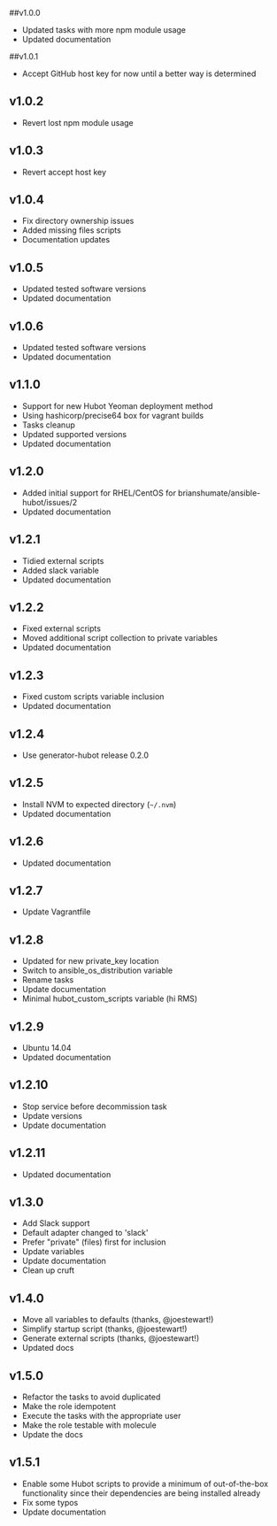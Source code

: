 ##v1.0.0

- Updated tasks with more npm module usage
- Updated documentation

##v1.0.1

- Accept GitHub host key for now until a better way is determined

## v1.0.2

- Revert lost npm module usage

## v1.0.3

- Revert accept host key

## v1.0.4

- Fix directory ownership issues
- Added missing files scripts
- Documentation updates

## v1.0.5

- Updated tested software versions
- Updated documentation

## v1.0.6

- Updated tested software versions
- Updated documentation

## v1.1.0

- Support for new Hubot Yeoman deployment method
- Using hashicorp/precise64 box for vagrant builds
- Tasks cleanup
- Updated supported versions
- Updated documentation

## v1.2.0

- Added initial support for RHEL/CentOS for brianshumate/ansible-hubot/issues/2
- Updated documentation

## v1.2.1

- Tidied external scripts
- Added slack variable
- Updated documentation

## v1.2.2

- Fixed external scripts
- Moved additional script collection to private variables
- Updated documentation

## v1.2.3

- Fixed custom scripts variable inclusion
- Updated documentation

## v1.2.4

- Use generator-hubot release 0.2.0

## v1.2.5

- Install NVM to expected directory (`~/.nvm`)
- Updated documentation

## v1.2.6

- Updated documentation

## v1.2.7

- Update Vagrantfile

## v1.2.8

- Updated for new private_key location
- Switch to ansible_os_distribution variable
- Rename tasks
- Update documentation
- Minimal hubot_custom_scripts variable (hi RMS)

## v1.2.9

- Ubuntu 14.04
- Updated documentation

## v1.2.10

- Stop service before decommission task
- Update versions
- Update documentation

## v1.2.11

- Updated documentation

## v1.3.0

- Add Slack support
- Default adapter changed to 'slack'
- Prefer "private" (files) first for inclusion
- Update variables
- Update documentation
- Clean up cruft

## v1.4.0

- Move all variables to defaults (thanks, @joestewart!)
- Simplify startup script (thanks, @joestewart!)
- Generate external scripts (thanks, @joestewart!)
- Updated docs

## v1.5.0

- Refactor the tasks to avoid duplicated
- Make the role idempotent
- Execute the tasks with the appropriate user
- Make the role testable with molecule
- Update the docs

## v1.5.1

- Enable some Hubot scripts to provide a minimum of out-of-the-box
  functionality since their dependencies are being installed already
- Fix some typos
- Update documentation
